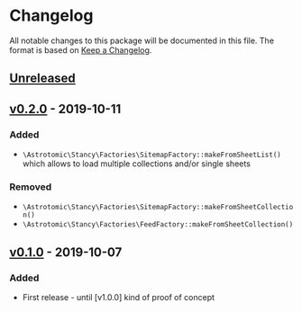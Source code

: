 # Changelog

All notable changes to this package will be documented in this file.
The format is based on [Keep a Changelog](http://keepachangelog.com/).

## [Unreleased]

## [v0.2.0] - 2019-10-11
### Added
- `\Astrotomic\Stancy\Factories\SitemapFactory::makeFromSheetList()` which allows to load multiple collections and/or single sheets

### Removed
- `\Astrotomic\Stancy\Factories\SitemapFactory::makeFromSheetCollection()`
- `\Astrotomic\Stancy\Factories\FeedFactory::makeFromSheetCollection()`


## [v0.1.0] - 2019-10-07
### Added
- First release - until [v1.0.0] kind of proof of concept

[Unreleased]: https://github.com/Astrotomic/stancy/compare/0.2.0...master
[v0.2.0]: https://github.com/Astrotomic/stancy/releases/tag/0.2.0
[v0.1.0]: https://github.com/Astrotomic/stancy/releases/tag/0.1.0
